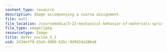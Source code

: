 ```yaml
---
content_type: resource
description: Image accompanying a course assignment.
file: null
file_location: /coursemedia/3-22-mechanical-behavior-of-materials-spring-2008/2434e379d3a5d98962bc9d9d2da286a8_defec_nuclea_3_2.jpg
file_type: image/jpeg
resourcetype: Image
title: defec_nuclea_3_2
uid: 2434e379-d3a5-d989-62bc-9d9d2da286a8
---
```

